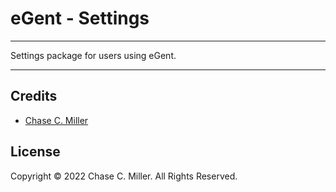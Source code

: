 # eGent - Settings

---

Settings package for users using eGent.

---

## Credits

- [Chase C. Miller](https://github.com/chasecmiller)

## License

Copyright &copy; 2022 Chase C. Miller.  All Rights Reserved.